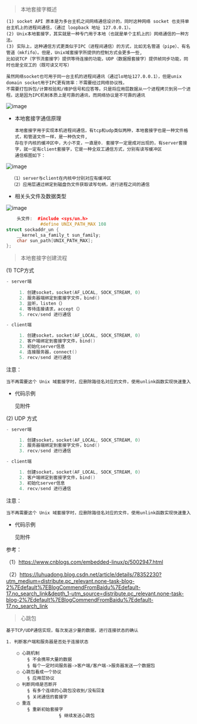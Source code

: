 
> 本地套接字概述

    (1) socket API 原本是为多台主机之间网络通信设计的，同时这种网络 socket 也支持单台主机上的进程间通信，（通过 loopback 地址 127.0.0.1）。
    (2) Unix本地套接字，其实就是一种专门用于本地（也就是单个主机上的）网络通信的一种方法。
    (3) 实际上，这种通信方式更类似于IPC（进程间通信）的方式，比如无名管道（pipe）、有名管道（mkfifo）。但是，Unix域套接字所提供的控制方式会更多一些,
    比如说TCP（字节流套接字）提供等待连接的功能，UDP（数据报套接字）提供帧同步功能，同时也是全双工的（既可读又可写）
    
    虽然网络socket也可用于同一台主机的进程间通讯（通过lo地址127.0.0.1），但是unix domain socket用于IPC更有效率：不需要经过网络协议栈，
    不需要打包拆包/计算校验和/维护信号和应答等。只是将应用层数据从一个进程拷贝到另一个进程。这是因为IPC机制本质上是可靠的通讯，而网络协议是不可靠的通讯
    
![image](https://user-images.githubusercontent.com/42632290/136314593-343c8fd5-a3ba-4123-bdea-98a2930b07d4.png)

- 本地套接字通信原理

      本地套接字用于实现本机进程间通信，有tcp和udp类似两种，本地套接字也是一种文件格式，和管道文件一样，是一种伪文件,
      存在于内核的缓冲区中，大小不变，一直是0. 套接字一定是成对出现的，有server套接字，就一定有client套接字，它是一种全双工通信方式，分别有读写缓冲区
      通信框图如下：

![image](https://user-images.githubusercontent.com/42632290/136176710-d978a431-a800-4f78-a180-601f7fe4c03c.png)

      （1）server与client在内核中分别对应有缓冲区
      （2）应用层通过绑定到磁盘伪文件获取读写句柄，进行进程之间的通信


- 相关头文件及数据类型

![image](https://user-images.githubusercontent.com/42632290/136178112-b7e9cd47-1fb8-421c-8459-3b327261496f.png)

```cpp
    头文件:  #include <sys/un.h>
             #define UNIX_PATH_MAX 108
struct sockaddr_un {
	__kernel_sa_family_t sun_family; 
	char sun_path[UNIX_PATH_MAX];
};
```

> 本地套接字创建流程

(1) TCP方式

```cpp
- server端
     
     1. 创建socket，socket(AF_LOCAL, SOCK_STREAM, 0)
     2. 服务器端绑定到套接字文件，bind()
     3. 监听，listen（）
     4. 等待连接请求，accept（）
     5. recv/send 进行通信

- client端

     1. 创建socket，socket(AF_LOCAL, SOCK_STREAM, 0)
     2. 客户端绑定到套接字文件，bind()
     3. 初始化server信息
     4. 连接服务器，connect()
     5. recv/send 进行通信
```

注意：

    当不再需要这个 Unix 域套接字时，应删除路径名对应的文件，使用unlink函数实现快速重入

- 代码示例

    见附件
    
(2) UDP 方式

```cpp
- server端

     1. 创建socket，socket(AF_LOCAL, SOCK_STREAM, 0)
     2. 服务器端绑定到套接字文件，bind()
     3. recv/send 进行通信

- client端

     1. 创建socket，socket(AF_LOCAL, SOCK_STREAM, 0)
     2. 客户端绑定到套接字文件，bind()
     3. 初始化server信息
     4. recv/send 进行通信

```

注意：

    当不再需要这个 Unix 域套接字时，应删除路径名对应的文件，使用unlink函数实现快速重入

- 代码示例

    见附件

参考：

（1）https://www.cnblogs.com/embedded-linux/p/5002947.html

（2）https://luhuadong.blog.csdn.net/article/details/78352230?utm_medium=distribute.pc_relevant.none-task-blog-2%7Edefault%7EBlogCommendFromBaidu%7Edefault-17.no_search_link&depth_1-utm_source=distribute.pc_relevant.none-task-blog-2%7Edefault%7EBlogCommendFromBaidu%7Edefault-17.no_search_link


> 心跳包

    基于TCP/UDP通信实现，每次发送少量的数据，进行连接状态的确认
    
    1. 判断客户端和服务器是否处于连接状态
    
		○ 心跳机制
			§ 不会携带大量的数据
			§ 每个一定时间服务器->客户端/客户端->服务器发送一个数据包
		○ 心跳包看成一个协议
			§ 应用层协议
		○ 判断网络是否断开
			§ 有多个连续的心跳包没收到/没有回复
			§ 关闭通信的套接字
		○ 重连
			§ 重新初始套接字
                        § 继续发送心跳包






